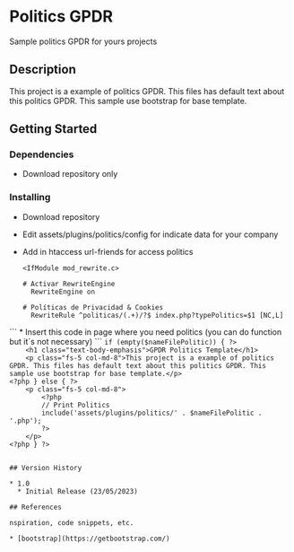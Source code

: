 # Politics GPDR

Sample politics GPDR for yours projects

## Description

This project is a example of politics GPDR. This files has default text about this politics GPDR.
This sample use bootstrap for base template.

## Getting Started

### Dependencies

* Download repository only

### Installing

* Download repository

* Edit assets/plugins/politics/config for indicate data for your company

* Add in htaccess url-friends for access politics
  
  ```
  <IfModule mod_rewrite.c>
  
  # Activar RewriteEngine
    RewriteEngine on
  
  # Políticas de Privacidad & Cookies
    RewriteRule ^politicas/(.+)/?$ index.php?typePolitics=$1 [NC,L]
  ```

</IfModule>
```
* Insert this code in page where you need politics (you can do function but it´s not necessary)
```
<!-- Insert in Page Politics Projects -->
    <?php
        switch (strtolower($_GET['typePolitics'])) {
            case 'politica-privacidad':
            case 'politica-cookies':
            case 'politica-avisolegal':
                $nameFilePolitic = strtolower($_GET['typePolitics']);
                break;
            default:
                $nameFilePolitic = '';
                break;
        }

    if (empty($nameFilePolitic)) { ?>
        <h1 class="text-body-emphasis">GPDR Politics Template</h1>
        <p class="fs-5 col-md-8">This project is a example of politics GPDR. This files has default text about this politics GPDR. This sample use bootstrap for base template.</p>
    <?php } else { ?>
        <p class="fs-5 col-md-8">
            <?php
            // Print Politics
            include('assets/plugins/politics/' . $nameFilePolitic . '.php');
            ?>
        </p>
    <?php } ?>

<!-- Insert in Page Politics Projects -->

```

## Version History

* 1.0
  * Initial Release (23/05/2023)

## References

nspiration, code snippets, etc.

* [bootstrap](https://getbootstrap.com/)